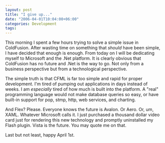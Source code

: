 ```yaml
---
layout: post
title: "I give up..."
date: "2006-04-01T10:04:00+06:00"
categories: Development 
tags: 
---
```


This morning I spent a few hours trying to solve a simple issue in ColdFusion. After wasting time on something that <i>should</i> have been simple, I have decided that enough is enough. From today on I will be dedicating myself to Microsoft and the .Net platform. It is clearly obvious that ColdFusion has no future and .Net is the way to go. Not only from a business perspective but from a technological perspective. 

The simple truth is that CFML is far too simple and rapid for proper development. I'm tired of pumping out applications in days instead of weeks. I am <i>especially</i> tired of how much is built into the platform. A "real" programming language would not make database queries so easy, or have built-in support for pop, stmp, http, web services, and charting. 

And Flex? Please. Everyone knows the future is Avalon. Or Aero. Or, um, XAML. Whatever Microsoft calls it. I just purchased a thousand dollar video card just for rendering this new technology and promptly uninstalled my Flash plugin. Vista is the future. You may quote me on that.
<!--more-->
Last but not least, happy April 1st.